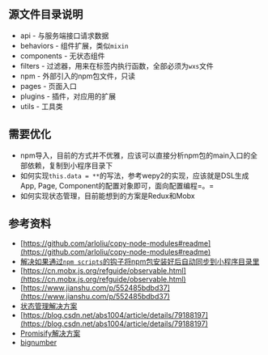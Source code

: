 ## 源文件目录说明

+ api        - 与服务端接口请求数据
+ behaviors  - 组件扩展，类似`mixin`
+ components - 无状态组件
+ filters    - 过滤器，用来在标签内执行函数，全部必须为`wxs`文件
+ npm        - 外部引入的npm包文件，只读
+ pages      - 页面入口
+ plugins    - 插件，对应用的扩展
+ utils      - 工具类

## 需要优化

+ npm导入，目前的方式并不优雅，应该可以直接分析npm包的main入口的全部依赖，复制到小程序目录下
+ 如何实现`this.data = **`的写法，参考wepy2的实现，应该就是DSL生成App, Page, Component的配置对象即可，面向配置编程=。=
+ 如何实现状态管理，目前能想到的方案是Redux和Mobx

## 参考资料

+ [https://github.com/arloliu/copy-node-modules#readme](https://github.com/arloliu/copy-node-modules#readme)
+ [解决如果通过`npm scripts`的钩子将npm包安装好后自动同步到小程序目录里](http://www.ruanyifeng.com/blog/2016/10/npm_scripts.html)
+ [https://cn.mobx.js.org/refguide/observable.html](https://cn.mobx.js.org/refguide/observable.html)
+ [https://www.jianshu.com/p/552485bdbd37](https://www.jianshu.com/p/552485bdbd37)
+ [状态管理解决方案](https://github.com/Vizn/wechat_ticket/tree/master/libs)
+ [https://blog.csdn.net/abs1004/article/details/79188197](https://blog.csdn.net/abs1004/article/details/79188197)
+ [Promisify解决方案](https://blog.csdn.net/qq_31383345/article/details/60574200)
+ [bignumber](https://github.com/MikeMcl/bignumber.js/blob/master/bignumber.js)
